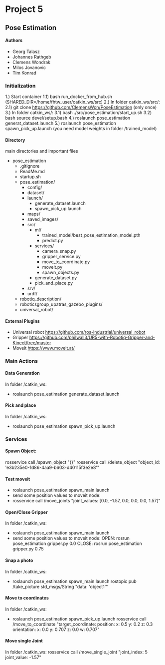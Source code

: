 # Project 5

## Pose Estimation

#### Authors

- Georg Talasz
- Johannes Rathgeb
- Clemens Wondrak
- Milos Jovanovic
- Tim Konrad

### Initialization

1.) Start container
1.1) bash run_docker_from_hub.sh (SHARED_DIR=/home/fhtw_user/catkin_ws/src)
2.) In folder catkin_ws/src/:
2.1) git clone https://github.com/ClemensWon/PoseEstimation (only once)
3.) In folder catkin_ws/:
3.1) bash ./src/pose_estimation/start_up.sh
3.2) bash source devel/setup.bash
4.) roslaunch pose_estimation generat_dataset.launch
5.) roslaunch pose_estimation spawn_pick_up.launch (you need model weights in folder /trained_model)

#### Directory

main directories and important files

- pose_estimation
  - .gitignore
  - ReadMe.md
  - startup.sh
  - pose_estimation/
    - config/
    - dataset/
    - launch/
      - generate_dataset.launch
      - spawn_pick_up.launch
    - maps/
    - saved_images/
    - src/
      - ml/
        - trained_model/best_pose_estimation_model.pth
        - predict.py
      - services/
        - camera_snap.py
        - gripper_service.py
        - move_to_coordinate.py
        - moveit.py
        - spawn_objects.py
      - generate_dataset.py
      - pick_and_place.py
    - srv/
    - urdf/
  - robotiq_description/
  - roboticsgroup_upatras_gazebo_plugins/
  - universal_robot/

#### External Plugins

- Universal robot
  https://github.com/ros-industrial/universal_robot
- Gripper
  https://github.com/philwall3/UR5-with-Robotiq-Gripper-and-Kinect/tree/master
- Moveit
  https://www.moveit.at/

### Main Actions

#### Data Generation

In folder /catkin_ws:

- roslaunch pose_estimation generate_dataset.launch

#### Pick and place

In folder /catkin_ws:

- roslaunch pose_estimation spawn_pick_up.launch

### Services

#### Spawn Object:

rosservice call /spawn_object "{}"
rosservice call /delete_object "object_id: 'e3b235e0-1d86-4aa9-b603-d40115f3e2e8'"

#### Test moveit

- roslaunch pose_estimation spawn_main.launch
- send some position values to moveit node:
- rosservice call /move_joints "joint_values: [0.0, -1.57, 0.0, 0.0, 0.0, 1.57]"

#### Open/Close Gripper

In folder /catkin_ws:

- roslaunch pose_estimation spawn_main.launch
- send some position values to moveit node:
  OPEN:
  rosrun pose_estimation gripper.py 0.0
  CLOSE:
  rosrun pose_estimation gripper.py 0.75

#### Snap a photo

In folder /catkin_ws:

- roslaunch pose_estimation spawn_main.launch
  rostopic pub /take_picture std_msgs/String "data: 'object1'"

#### Move to coordinates

In folder /catkin_ws:

- roslaunch pose_estimation spawn_pick_up.launch
  rosservice call /move_to_coordinate "target_coordinate:
  position:
  x: 0.5
  y: 0.2
  z: 0.3
  orientation:
  x: 0.0
  y: 0.707
  z: 0.0
  w: 0.707"

#### Move single Joint

In folder /catkin_ws:
rosservice call /move_single_joint "joint_index: 5
joint_value: -1.57"
